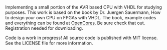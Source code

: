 Implementing a small portion of the AVR based CPU with VHDL for studying purposes. This work is based on the book by Dr. Juergen Sauermann, How to design your own CPU on FPGAs with VHDL. The book, example codes and everything can be found at [OpenCores](https://opencores.org/project/cpu_lecture). Be sure check that out. Registration needed for downloading.

Code is a work in progress! All source code is published with MIT license. See the LICENSE file for more information.
